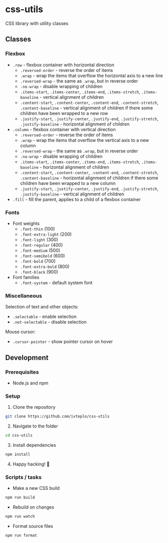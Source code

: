 # css-utils

CSS library with utility classes

## Classes

### Flexbox

- `.row` - flexbox container with horizontal direction
  - `.reversed-order` - reverse the order of items
  - `.wrap` - wrap the items that overflow the horizontal axis to a new line
  - `.reversed-wrap` - the same as `.wrap`, but in reverse order
  - `.no-wrap` - disable wrapping of children
  - `.items-start`, `.items-center`, `.items-end`, `.items-stretch`, `.items-baseline` - vertical alignment of children
  - `.content-start`, `.content-center`, `.content-end`, `.content-stretch`, `.content-baseline` - vertical alignment of children if there some children have been wrapped to a new row
  - `.justify-start`, `.justify-center`, `.justify-end`, `.justify-stretch`, `.justify-baseline` - horizontal alignment of children
- `.column` - flexbox container with vertical direction
  - `.reversed-order` - reverse the order of items
  - `.wrap` - wrap the items  that overflow the vertical axis to a new column
  - `.reversed-wrap` - the same as `.wrap`, but in reverse order
  - `.no-wrap` - disable wrapping of children
  - `.items-start`, `.items-center`, `.items-end`, `.items-stretch`, `.items-baseline` - horizontal alignment of children
  - `.content-start`, `.content-center`, `.content-end`, `.content-stretch`, `.content-baseline` - horizontal alignment of children if there some children have been wrapped to a new column
  - `.justify-start`, `.justify-center`, `.justify-end`, `.justify-stretch`, `.justify-baseline` - vertical alignment of children
- `.fill` - fill the parent, applies to a child of a flexbox container

### Fonts

- Font weights
  - `.font-thin` (100)
  - `.font-extra-light` (200)
  - `.font-light` (300)
  - `.font-regular` (400)
  - `.font-medium` (500)
  - `.font-semibold` (600)
  - `.font-bold` (700)
  - `.font-extra-bold` (800)
  - `.font-black` (900)
- Font families
  - `.font-system` - default system font

### Miscellaneous

Selection of text and other objects:
- `.selectable` - enable selection
- `.not-selectable` - disable selection

Mouse cursor:
- `.cursor-pointer` - show pointer cursor on hover

## Development

### Prerequisites

- Node.js and npm

### Setup

1. Clone the repository

```bash
git clone https://github.com/ivteplo/css-utils
```

2. Navigate to the folder

```bash
cd css-utils
```

3. Install dependencies

```bash
npm install
```

4. Happy hacking! 🎉

### Scripts / tasks

- Make a new CSS build

```bash
npm run build
```

- Rebuild on changes

```bash
npm run watch
```

- Format source files

```bash
npm run format
```

